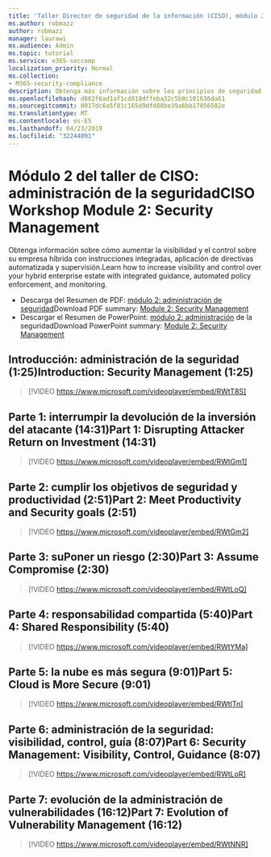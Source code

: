 ```yaml
---
title: 'Taller Director de seguridad de la información (CISO), módulo 2: administración de seguridad'
ms.author: robmazz
author: robmazz
manager: laurawi
ms.audience: Admin
ms.topic: tutorial
ms.service: o365-seccomp
localization_priority: Normal
ms.collection:
- M365-security-compliance
description: Obtenga más información sobre los principios de seguridad y las recomendaciones para modernizar la seguridad de su organización.
ms.openlocfilehash: d802f6ad1af1cd818dffeba32c5b8c101636da61
ms.sourcegitcommit: 0017dc6a5f81c165d9dfd88be39a6bb17856582e
ms.translationtype: MT
ms.contentlocale: es-ES
ms.lasthandoff: 04/23/2019
ms.locfileid: "32244091"
---
```

# <a name="ciso-workshop-module-2-security-management"></a><span data-ttu-id="87a38-103">Módulo 2 del taller de CISO: administración de la seguridad</span><span class="sxs-lookup"><span data-stu-id="87a38-103">CISO Workshop Module 2: Security Management</span></span> 

<span data-ttu-id="87a38-104">Obtenga información sobre cómo aumentar la visibilidad y el control sobre su empresa híbrida con instrucciones integradas, aplicación de directivas automatizada y supervisión.</span><span class="sxs-lookup"><span data-stu-id="87a38-104">Learn how to increase visibility and control over your hybrid enterprise estate with integrated guidance, automated policy enforcement, and monitoring.</span></span>

- <span data-ttu-id="87a38-105">Descarga del Resumen de PDF: [módulo 2: administración de seguridad](media/ciso-workshop-2-security-management.pdf)</span><span class="sxs-lookup"><span data-stu-id="87a38-105">Download PDF summary: [Module 2: Security Management](media/ciso-workshop-2-security-management.pdf)</span></span>
- <span data-ttu-id="87a38-106">Descargar el Resumen de PowerPoint: [módulo 2: administración](https://docs.microsoft.com/office365/securitycompliance/media/ciso-workshop-2-security-management.pptx) de la seguridad</span><span class="sxs-lookup"><span data-stu-id="87a38-106">Download PowerPoint summary: [Module 2: Security Management](https://docs.microsoft.com/office365/securitycompliance/media/ciso-workshop-2-security-management.pptx)</span></span>

## <a name="introduction-security-management-125"></a><span data-ttu-id="87a38-107">Introducción: administración de la seguridad (1:25)</span><span class="sxs-lookup"><span data-stu-id="87a38-107">Introduction: Security Management (1:25)</span></span>

> [!VIDEO https://www.microsoft.com/videoplayer/embed/RWtT8S]

## <a name="part-1-disrupting-attacker-return-on-investment-1431"></a><span data-ttu-id="87a38-108">Parte 1: interrumpir la devolución de la inversión del atacante (14:31)</span><span class="sxs-lookup"><span data-stu-id="87a38-108">Part 1: Disrupting Attacker Return on Investment (14:31)</span></span>

> [!VIDEO https://www.microsoft.com/videoplayer/embed/RWtGm1]

## <a name="part-2-meet-productivity-and-security-goals-251"></a><span data-ttu-id="87a38-109">Parte 2: cumplir los objetivos de seguridad y productividad (2:51)</span><span class="sxs-lookup"><span data-stu-id="87a38-109">Part 2: Meet Productivity and Security goals (2:51)</span></span>

> [!VIDEO https://www.microsoft.com/videoplayer/embed/RWtGm2]

## <a name="part-3-assume-compromise-230"></a><span data-ttu-id="87a38-110">Parte 3: suPoner un riesgo (2:30)</span><span class="sxs-lookup"><span data-stu-id="87a38-110">Part 3: Assume Compromise (2:30)</span></span>

> [!VIDEO https://www.microsoft.com/videoplayer/embed/RWtLoQ]

## <a name="part-4-shared-responsibility-540"></a><span data-ttu-id="87a38-111">Parte 4: responsabilidad compartida (5:40)</span><span class="sxs-lookup"><span data-stu-id="87a38-111">Part 4: Shared Responsibility (5:40)</span></span>

> [!VIDEO https://www.microsoft.com/videoplayer/embed/RWtYMa]

## <a name="part-5-cloud-is-more-secure-901"></a><span data-ttu-id="87a38-112">Parte 5: la nube es más segura (9:01)</span><span class="sxs-lookup"><span data-stu-id="87a38-112">Part 5: Cloud is More Secure (9:01)</span></span>

> [!VIDEO https://www.microsoft.com/videoplayer/embed/RWtITn]

## <a name="part-6-security-management-visibility-control-guidance-807"></a><span data-ttu-id="87a38-113">Parte 6: administración de la seguridad: visibilidad, control, guía (8:07)</span><span class="sxs-lookup"><span data-stu-id="87a38-113">Part 6: Security Management: Visibility, Control, Guidance (8:07)</span></span>

> [!VIDEO https://www.microsoft.com/videoplayer/embed/RWtLoR]

## <a name="part-7-evolution-of-vulnerability-management-1612"></a><span data-ttu-id="87a38-114">Parte 7: evolución de la administración de vulnerabilidades (16:12)</span><span class="sxs-lookup"><span data-stu-id="87a38-114">Part 7: Evolution of Vulnerability Management (16:12)</span></span>

> [!VIDEO https://www.microsoft.com/videoplayer/embed/RWtNNR]